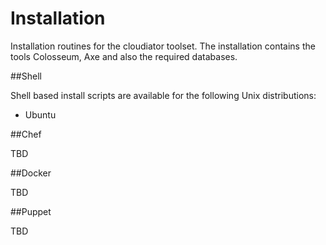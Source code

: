 # Installation
Installation routines for the cloudiator toolset. The installation contains the tools Colosseum, Axe and also the required databases.


##Shell

Shell based install scripts are available for the following Unix distributions:

* Ubuntu

##Chef

TBD

##Docker

TBD

##Puppet

TBD